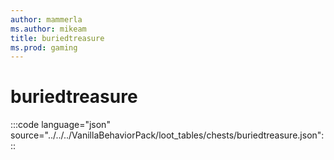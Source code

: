 ```yaml
---
author: mammerla
ms.author: mikeam
title: buriedtreasure
ms.prod: gaming
---
```


# buriedtreasure

:::code language="json" source="../../../VanillaBehaviorPack/loot_tables/chests/buriedtreasure.json":::